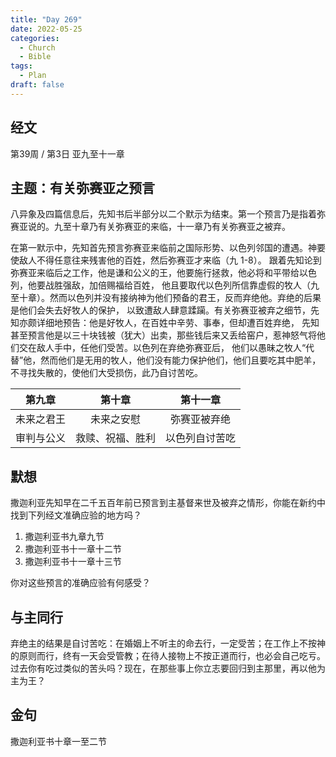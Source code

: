 ```yaml
---
title: "Day 269"
date: 2022-05-25
categories:
  - Church
  - Bible
tags:
  - Plan
draft: false
---
```


## 经文
第39周 / 第3日 亚九至十一章

## 主题：有关弥赛亚之预言
八异象及四篇信息后，先知书后半部分以二个默示为结束。第一个预言乃是指着弥赛亚说的。九至十章乃有关弥赛亚的来临，十一章乃有关弥赛亚之被弃。

在第一默示中，先知首先预言弥赛亚来临前之国际形势、以色列邻国的遭遇。神要使敌人不得任意往来残害他的百姓，然后弥赛亚才来临（九  1-8）。
跟着先知论到弥赛亚来临后之工作，他是谦和公义的王，他要施行拯救，他必将和平带给以色列，他要战胜强敌，加倍赐福给百姓，
他且要取代以色列所信靠虚假的牧人（九至十章）。然而以色列并没有接纳神为他们预备的君王，反而弃绝他。弃绝的后果是他们会失去好牧人的保护，
以致遭敌人肆意蹂躏。有关弥赛亚被弃之细节，先知亦颇详细地预告：他是好牧人，在百姓中辛劳、事奉，但却遭百姓弃绝，
先知甚至预言他是以三十块钱被（犹大）出卖，那些钱后来又丢给窑户，惹神怒气将他们交在敌人手中，任他们受苦。以色列在弃绝弥赛亚后，
他们以愚昧之牧人“代替”他，然而他们是无用的牧人，他们没有能力保护他们，他们且要吃其中肥羊，不寻找失散的，使他们大受损伤，此乃自讨苦吃。

|   第九章   | 第十章       |   第十一章    |
|:-------:|:---------:|:---------:|
|  未来之君王  | 未来之安慰     |  弥赛亚被弃绝   |
|  审判与公义  | 救赎、祝福、胜利  |  以色列自讨苦吃  |

## 默想
撒迦利亚先知早在二千五百年前已预言到主基督来世及被弃之情形，你能在新约中找到下列经文准确应验的地方吗？

1. 撒迦利亚书九章九节
2. 撒迦利亚书十一章十二节
3. 撒迦利亚书十一章十三节

你对这些预言的准确应验有何感受？

## 与主同行
弃绝主的结果是自讨苦吃：在婚姻上不听主的命去行，一定受苦；在工作上不按神的原则而行，终有一天会受管教；在待人接物上不按正道而行，也必会自己吃亏。
过去你有吃过类似的苦头吗？现在，在那些事上你立志要回归到主那里，再以他为主为王？

## 金句
撒迦利亚书十章一至二节

[comment]: <> (## 附录)

